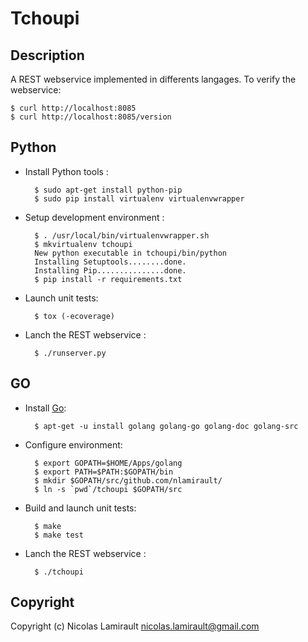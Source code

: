 Tchoupi
=======

Description
-----------

A REST webservice implemented in differents langages. To verify the webservice:

    $ curl http://localhost:8085
	$ curl http://localhost:8085/version


Python
------

* Install Python tools :

        $ sudo apt-get install python-pip
		$ sudo pip install virtualenv virtualenvwrapper

* Setup development environment :

        $ . /usr/local/bin/virtualenvwrapper.sh
		$ mkvirtualenv tchoupi
		New python executable in tchoupi/bin/python
		Installing Setuptools........done.
		Installing Pip...............done.
		$ pip install -r requirements.txt

* Launch unit tests:

        $ tox (-ecoverage)

* Lanch the REST webservice :

        $ ./runserver.py

GO
--

* Install [Go](http://golang.org):

        $ apt-get -u install golang golang-go golang-doc golang-src

* Configure environment:

        $ export GOPATH=$HOME/Apps/golang
		$ export PATH=$PATH:$GOPATH/bin
		$ mkdir $GOPATH/src/github.com/nlamirault/
		$ ln -s `pwd`/tchoupi $GOPATH/src

* Build and launch unit tests:

        $ make
		$ make test

* Lanch the REST webservice :

        $ ./tchoupi


Copyright
---------

Copyright (c) Nicolas Lamirault <nicolas.lamirault@gmail.com>
